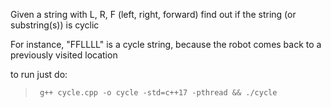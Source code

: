 Given a string with L, R, F (left, right, forward) find out if
the string (or substring(s)) is cyclic

For instance, "FFLLLL" is a cycle string, because the robot
comes back to a previously visited location

to run just do:
>      g++ cycle.cpp -o cycle -std=c++17 -pthread && ./cycle
